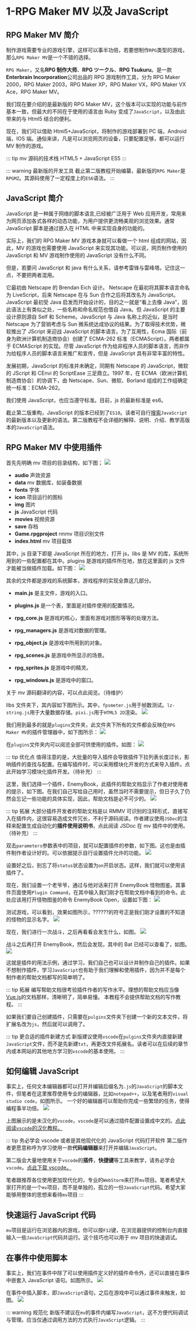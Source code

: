 # 1-RPG Maker MV 以及 JavaScript

## RPG Maker MV 简介

制作游戏需要专业的游戏引擎，这样可以事半功倍，若要想制作`RPG`类型的游戏，那么`RPG Maker MV`是一个不错的选择。

`RPG Maker`，又名**RPG 制作大师**、**RPG ツークル**、**RPG Tsukuru**。是一款**Enterbrain Incorporation**公司出品的 RPG 游戏制作工具，分为 RPG Maker 2000，RPG Maker 2003，RPG Maker XP，RPG Maker VX，RPG Maker VX Ace，RPG Maker MV。

我们现在要介绍的是最新版的 RPG Maker MV，这个版本可以实现的功能与前作基本一致，但最大的不同在于使用的语言由 Ruby 变成了`JavaScript`，以及由此带来的与 Html5 结合的便利。

现在，我们可以借助 Html5+JavaScript，将制作的游戏部署到 PC 端，Android 端，IOS 端。通俗来讲，凡是可以浏览网页的设备，只要配置足够，都可以运行 MV 制作的游戏。

::: tip mv 源码的技术栈
HTML5 + JavaScript ES5
:::

::: warning 最新版的开发工具
截止第二版教程开始编纂，最新版的`RPG Maker`是`RPGMZ`。其源码使用了一定程度上的`ES6`语法。
:::

## JavaScript 简介

JavaScript 是一种属于网络的脚本语言,已经被广泛用于 Web 应用开发，常用来为网页添加各式各样的动态功能，为用户提供更流畅美观的浏览效果。通常 JavaScript 脚本是通过嵌入在 HTML 中来实现自身的功能的。

实际上，我们的 RPG Maker MV 游戏本身就可以看做一个 html 组成的网站，因此，MV 的游戏也需要使用 JavaScript 来实现其功能。可以说，网页制作使用的 JavaScript 和 MV 游戏制作使用的 JavaScript 没有什么不同。

但是，若要问 JavaScript 和 java 有什么关系，请参考雷锋与雷峰塔。记住这一点，不要把两者混用。

它最初由 Netscape 的 Brendan Eich 设计。 Netscape 在最初将其脚本语言命名为 LiveScript，后来 Netscape 在与 Sun 合作之后将其改名为 JavaScript。JavaScript 最初受 Java 启发而开始设计的，目的之一就是“看上去像 Java”，因此语法上有类似之处，一些名称和命名规范也借自 Java。但 JavaScript 的主要设计原则源自 Self 和 Scheme。JavaScript 与 Java 名称上的近似，是当时 Netscape 为了营销考虑与 Sun 微系统达成协议的结果。为了取得技术优势，微软推出了 JScript 来迎战 JavaScript 的脚本语言。为了互用性，Ecma 国际（前身为欧洲计算机制造商协会）创建了 ECMA-262 标准（ECMAScript）。两者都属于 ECMAScript 的实现。尽管 JavaScript 作为给非程序人员的脚本语言，而非作为给程序人员的脚本语言来推广和宣传，但是 JavaScript 具有非常丰富的特性。

发展初期，JavaScript 的标准并未确定，同期有 Netscape 的 JavaScript，微软的 JScript 和 CEnvi 的 ScriptEase 三足鼎立。1997 年，在 ECMA（欧洲计算机制造商协会）的协调下，由 Netscape、Sun、微软、Borland 组成的工作组确定统一标准：ECMA-262。

我们使用 JavaScript，也应当遵守标准。目前，js 的最新标准是 es6。

截止第二版重构，JavaScript 的版本已经到了`ES10`。读者可自行[搜索](https://so.csdn.net/so/search?q=JavaScript%20%E7%89%88%E6%9C%AC)`JavaScript`的最新版本以及更新的语法。第二版教程不会详细的解释、说明、介绍、教学高版本的`JavaScript`语法。

## RPG Maker MV 中使用插件

首先先明确 mv 项目的目录结构，如下图；
![](https://rpg.blue/data/attachment/forum/201608/15/162940b3og0z9ha819o1ot.png)

- **audio** 声效资源
- **data** mv 数据库，如装备数据
- **fonts** 字体
- **icon** 项目运行的图标
- **img** 图片
- **js** JavaScript 代码
- **movies** 视频资源
- **save** 存档
- **Game.rpgproject** rmmv 项目识别文件
- **index.html** mv 项目载体

其中，js 目录下即是 JavaScript 所在的地方，打开 js，libs 是 MV 的库，系统所用到的一些配置都在其中。plugins 是游戏的插件所在地，放在这里面的 js 文件才能被当做插件加载。如下图：
![](https://rpg.blue/data/attachment/forum/201608/15/162940ocgd0gc6iww3zfz7.png)

其余的文件都是游戏的系统脚本，游戏程序的实现全靠这几部分。

- **main.js**
  是主文件，游戏的入口。

- **plugins.js**
  是一个表，里面是对插件使用的配置情况。

- **rpg_core.js**
  是游戏的核心，里面有游戏对图形等等的处理方法。

- **rpg_managers.js**
  是游戏对数据的管理。

- **rpg_object.js**
  是游戏中所用到的对象。

- **rpg_scenes.js**
  是游戏中所显示的场景。

- **rpg_sprites.js**
  是游戏中的精灵。

- **rpg_windows.js**
  是游戏中的窗口。

关于 mv 源码翻译的内容，可以点此阅览。（待维护）

libs 文件夹下，其内容如下图所示。其中，`fpsmeter.js`用于帧数测试。`lz-string.js`用于大量数据存储。`pixi.js`用于`HTML5 2D`渲染。
![](https://rpg.blue/data/attachment/forum/201608/15/162940ezg1zj5qg1gmx511.png)

我们用到最多的就是`plugins`文件夹，此文件夹下所有的文件都会反映在`RPG Maker MV`的插件管理器中，如下图所示：
![](https://rpg.blue/data/attachment/forum/201608/15/162940dxx36ftqf7xtx2zl.png)

在`plugins`文件夹内可以阅览全部可供使用的插件。如图：
![](https://rpg.blue/data/attachment/forum/201608/15/162941z07geeyp9ehoxhsq.png)

::: tip 优化点
值得注意的是，大批量的导入插件会导致插件下拉列表长度过长，影响插件的查找与配置。在编写插件时，可以采用模块化开发的方式来导入插件。点此开始学习模块化插件开发。（待补充）
:::

这里，我们选择一个插件，EnemyBook，此插件的帮助文档显示了作者对使用者的提示，如下图。在我们自己写给自己用时，虽然当时不需要提示，但日子久了仍然会忘记一些功能的具体实现，因此，帮助文档是必不可少的。
![](https://rpg.blue/data/attachment/forum/201608/15/162941luxj2z2jmn22r233.png)

::: tip 拓展
大部分插件开发者的帮助文档是以 RMMV 可识别的注释形式，直接写入在插件内，这很容易造成文件冗长，不利于源码阅读。作者建议使用`JSDoc`的注释来配置生成自动化的**插件使用说明书**，点此阅读 JSDoc 在 mv 插件中的使用。（待补充）
:::

双击`parameters`参数表中的项目，就可以配置插件的参数，如下图。这也是由插件制作者设计好的。可以依据提示自行设置插件允许的功能。
![](https://rpg.blue/data/attachment/forum/201608/15/162941c03llz09if09t00l.png)

设置好之后，别忘了将`status`状态设置为`on`开启状态。这样，我们就可以使用该插件了。

现在，我们设置一个老爷爷，通过与他对话来打开 EnemyBook 怪物图鉴。其事件页面使用`Plugin Command`，在其中输入我们刚才在帮助文档中看到的命令。此处应该用打开怪物图鉴的命令 EnemyBook Open，设置如下图：
![](https://rpg.blue/data/attachment/forum/201608/15/162941r2yloowwf5i5itfo.png)

测试游戏，可以看到，效果如图所示，??????的符号正是我们刚才设置的不知道的怪物的显示名字。
![](https://rpg.blue/data/attachment/forum/201608/15/162942u091q9nk6ks0efsp.png)

现在，我们进行一次战斗，之后再看看会发生什么，如图。
![](https://rpg.blue/data/attachment/forum/201608/15/162944ygdoy11r1ha17hgz.png)

战斗之后再打开 EnemyBook，然后会发现，其中的 Bat 已经可以查看了，如图。
![](https://rpg.blue/data/attachment/forum/201608/15/162945gy1gv021jclpgvwj.png)

这就是插件的用法示例，通过学习，我们自己也可以设计并制作自己的插件。如果不想制作插件，学习`JavaScript`也有助于我们理解和使用插件，因为并不是每个制作者的帮助文档都写的简单明了。

::: tip 拓展
编写帮助文档很考验插件作者的写作水平。理想的帮助文档应当像[Vue.js](https://vuejs.bootcss.com/api/)的文档那样，清晰明了，简单易懂。
本教程不会提供帮助文档的写作教程。
:::

如果我们要自己创建插件，只需要在`pulgins`文件夹下创建一个新的文本文件，将扩展名改为`js`，然后就可以调用了。

::: tip 更合适的插件新建方式
新版建议使用`vscode`在`pulgins`文件夹内直接新建`JavaScript`文件，而不是先新建`txt`，再更改文件拓展名。读者可以在后续的章节内或本网站的其他地方学习到`vscode`的基本使用。
:::

## 如何编辑 JavaScript

事实上，任何文本编辑器都可以打开并编辑后缀名为`.js`的`JavaScript`的脚本文件，但笔者在这里推荐使用专业的编辑器，比如`notepad++`，以及笔者用的`visual studio code`，如图所示。
一个好的编辑器可以帮助你完成一些繁琐的任务，使得编程事半功倍。
![](https://rpg.blue/data/attachment/forum/201608/15/162945psts26b6flbsoe9l.png)

上图展示的是未汉化的`vscode`，`vscode`是可以通过插件配置设置成中文的。[点此阅读`vscode`的汉化教程。](https://blog.csdn.net/qq_24118527/article/details/82793610)

::: tip 务必学会 vscode 或者是其他现代化的 JavaScript 代码打开软件
第二版作者更愿意称呼为学习使用一款**代码编辑器**来打开并编辑`JavaScript`。

第二版会大量地使用关于`vscode`的**插件**，**快捷键**等工具来教学，请务必学会`vscode`。[点此下载 vscode。](https://code.visualstudio.com/)

笔者跟推荐各位使用更加现代化的，专业的`WebStorm`来打开`mv`项目。笔者希望大家打开的是一个`mv`项目，而不是单独的，孤立的一份`JavaScript`代码。希望大家能够用整体的思想来看待`mv`项目
:::

## 快速运行 JavaScript 代码 <Badge text="拓展" />

`mv`项目是运行在浏览器内的游戏，你可以按`F12`键，在浏览器提供的控制台内直接输入一些`JavaScript`代码并运行。这个技巧也可以用于 mv 项目的快速调试。

## 在事件中使用脚本

事实上，我们在事件中除了可以使用插件定义好的插件命令外，还可以直接在事件中嵌套入 JavaScript 语句。如图所示。
![](https://rpg.blue/data/attachment/forum/201608/15/162946j3zxgkxx93ks39kx.png)

在事件中插入脚本，即`JavaScript`语句，之后在游戏中可以通过事件来触发，如图。
![](https://rpg.blue/data/attachment/forum/201608/15/162946wvf2vvlwzcjtree8.png)

::: warning 规范化
新版不建议在`mv`的事件内编写`JavaScript`，这不方便代码调试与管理。应当仅通过调用方法的方式执行`JavaScript`逻辑。
:::
